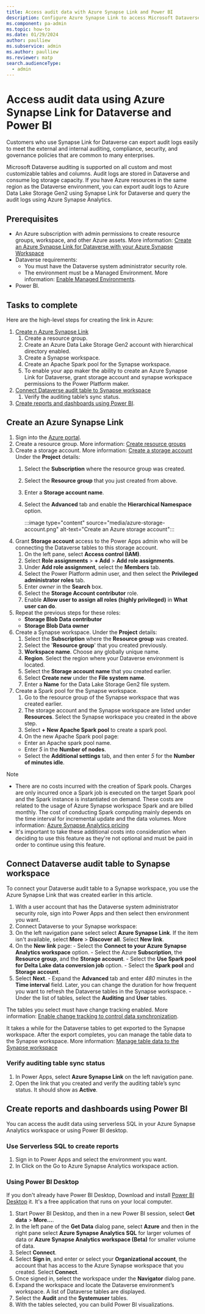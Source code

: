```yaml
---
title: Access audit data with Azure Synapse Link and Power BI
description: Configure Azure Synapse Link to access Microsoft Dataverse audit tables and then use Power BI for deep insights.
ms.component: pa-admin
ms.topic: how-to
ms.date: 01/29/2024
author: paulliew 
ms.subservice: admin
ms.author: paulliew 
ms.reviewer: matp 
search.audienceType: 
  - admin
---
```

# Access audit data using Azure Synapse Link for Dataverse and Power BI

Customers who use Synapse Link for Dataverse can export audit logs easily to meet the external and internal auditing, compliance, security, and governance policies that are common to many enterprises.

Microsoft Dataverse auditing is supported on all custom and most customizable tables and columns. Audit logs are stored in Dataverse and consume log storage capacity. If you have Azure resources in the same region as the Dataverse environment, you can export audit logs to Azure Data Lake Storage Gen2 using Synapse Link for Dataverse and query the audit logs using Azure Synapse Analytics.

## Prerequisites

- An Azure subscription with admin permissions to create resource groups, workspace, and other Azure assets. More information: [Create an Azure Synapse Link for Dataverse with your Azure Synapse Workspace](/power-apps/maker/data-platform/azure-synapse-link-synapse#prerequisites)
- Dataverse requirements:
  - You must have the Dataverse system administrator security role.
  - The environment must be a Managed Environment. More information: [Enable Managed Environments](managed-environment-enable.md).
- Power BI.

## Tasks to complete

Here are the high-level steps for creating the link in Azure:

1. [Create n Azure Synapse Link](#create-an-azure-synapse-link)
   1. Create a resource group.
   1. Create an Azure Data Lake Storage Gen2 account with hierarchical directory enabled.
   1. Create a Synapse workspace.
   1. Create an Apache Spark pool for the Synapse workspace. 
   1. To enable your app maker the ability to create an Azure Synapse Link for Dataverse, grant storage account and synapse workspace permissions to the Power Platform maker.
1. [Connect Dataverse audit table to Synapse workspace](#connect-dataverse-audit-table-to-synapse-workspace)
   1. Verify the auditing table’s sync status.
1. [Create reports and dashboards using Power BI](#create-reports-and-dashboards-using-power-bi).

## Create an Azure Synapse Link

1. Sign into the [Azure portal](https://portal.azure.com/).
1. Create a resource group. More information: [Create resource groups](/azure/azure-resource-manager/management/manage-resource-groups-portal#create-resource-groups)
1. Create a storage account. More information: [Create a storage account](/azure/storage/common/storage-account-create?tabs=azure-portal)
Under the **Project** details:
   1. Select the **Subscription** where the resource group was created.
   1. Select the **Resource group** that you just created from above.
   1. Enter a **Storage account name**.
   1. Select the **Advanced** tab and enable the **Hierarchical Namespace** option.

      :::image type="content" source="media/azure-storage-account.png" alt-text="Create an Azure storage account":::
1. Grant **Storage account** access to the Power Apps admin who will be connecting the Dataverse tables to this storage account.
   1. On the left pane, select **Access control (IAM)**.
   1. Select **Role assignments** > **+ Add** > **Add role assignments**.
   1. Under **Add role assignment**, select the **Members** tab.
   1. Select the Power Platform admin user, and then select the **Privileged administrator roles** tab.
   1. Enter *owner* in the **Search** box.
   1. Select the **Storage Account contributor** role.
   1. Enable **Allow user to assign all roles (highly privileged)** in **What user can do**.
1. Repeat the previous steps for these roles:
   - **Storage Blob Data contributor**
   - **Storage Blob Data owner**
1. Create a Synapse workspace. Under the **Project** details:
   1. Select the **Subscription** where the **Resource group** was created.
   1. Select the '**Resource group**' that you created previously.
   1. **Workspace name**. Choose any globally unique name.
   1. **Region**. Select the region where your Dataverse environment is located.
   1. Select the **Storage account name** that you created earlier.
   1. Select **Create new** under the **File system name**.
   1. Enter a **Name** for the Data Lake Storage Gen2 file system.
1. Create a Spark pool for the Synapse workspace.
   1. Go to the resource group of the Synapse workspace that was created earlier.
   1. The storage account and the Synapse workspace are listed under **Resources**. Select the Synapse workspace you created in the above step.
   1. Select **+ New Apache Spark pool** to create a spark pool.
   1. On the new Apache Spark pool page:
     - Enter an Apache spark pool name.
     - Enter *5* in the **Number of nodes**.
     - Select the **Additional settings** tab, and then enter *5* for the **Number of minutes idle**.

> [!NOTE]
>
> - There are no costs incurred with the creation of Spark pools. Charges are only incurred once a Spark job is executed on the target Spark pool and the Spark instance is instantiated on demand. These costs are related to the usage of Azure Synapse workspace Spark and are billed monthly. The cost of conducting Spark computing mainly depends on the time interval for incremental update and the data volumes. More information: [Azure Synapse Analytics pricing](https://azure.microsoft.com/pricing/details/synapse-analytics/)
> - It's important to take these additional costs into consideration when deciding to use this feature as they're not optional and must be paid in order to continue using this feature.

## Connect Dataverse audit table to Synapse workspace

To connect your Dataverse audit table to a Synapse workspace, you use the Azure Synapse Link that was created earlier in this article.

1. With a user account that has the Dataverse system administrator security role, sign into Power Apps and then select then environment you want.
1. Connect Dataverse to your Synapse workspace:
  1. On the left navigation pane select select **Azure Synapse Link**. If the item isn't available, select **More** > **Discover all**. Select **New link**.
  1. On the **New link** page:
    - Select the **Connect to your Azure Synapse Analytics workspace** option.
    - Select the Azure **Subscription**, the **Resource group**, and the **Storage account**.
    - Select the **Use Spark pool for Delta Lake data conversion job** option.
    - Select the **Spark pool** and **Storage account**.
  1. Select **Next**.
    - Expand the **Advanced** tab and enter *480* minutes in the **Time interval** field. Later, you can change the duration for how frequent you want to refresh the Dataverse tables in the Synapse workspace.
    - Under the list of tables, select the **Auditing** and **User** tables.

The tables you select must have change tracking enabled. More information: [Enable change tracking to control data synchronization](/dynamics365/customer-engagement/admin/enable-change-tracking-control-data-synchronization).

It takes a while for the Dataverse tables to get exported to the Synapse workspace. After the export completes, you can manage the table data to the Synapse workspace. More information: [Manage table data to the Synapse workspace](/power-apps/maker/data-platform/azure-synapse-link-synapse#manage-table-data-to-the-synapse-workspace)

### Verify auditing table sync status

1. In Power Apps, select **Azure Synapse Link** on the left navigation pane.
1. Open the link that you created and verify the auditing table’s sync status. It should show as **Active**.

## Create reports and dashboards using Power BI

You can access the audit data using serverless SQL in your Azure Synapse Analytics workspace or using Power BI desktop.

### Use Serverless SQL to create reports

1. Sign in to Power Apps and select the environment you want.
1. In Click on the Go to Azure Synapse Analytics workspace action. <!-- Checking with PM of what this means-->

### Using Power BI Desktop

If you don't already have Power BI Desktop, Download and install [Power BI Desktop](https://powerbi.microsoft.com/desktop/) it. It's a free application that runs on your local computer.

1. Start Power BI Desktop, and then in a new Power BI session, select **Get data** > **More...**.
1. In the left pane of the **Get Data** dialog pane, select **Azure** and then in the right pane select **Azure Synapse Analytics SQL**  for larger volumes of data or **Azure Synapse Analytics workspace (Beta)** for smaller volume of data.
1. Select **Connect**.
1. Select **Sign in**, and enter or select your **Organizational account**, the account that has access to the Azure Synapse workspace that you created. Select **Connect**.
1. Once signed in, select the workspace under the **Navigator** dialog pane.
1. Expand the workspace and locate the Dataverse environment’s workspace. A list of Dataverse tables are displayed.
1. Select the **Audit** and the **Systemuser** tables.
1. With the tables selected, you can build Power BI visualizations.

